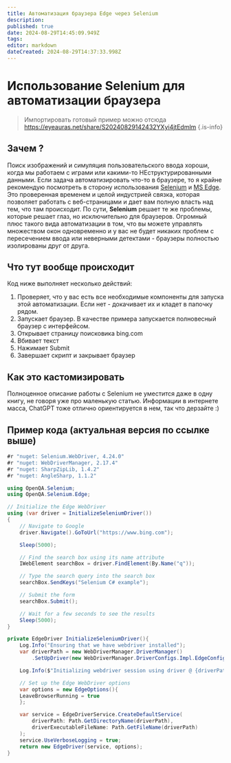 ```yaml
---
title: Автоматизация браузера Edge через Selenium
description: 
published: true
date: 2024-08-29T14:45:09.949Z
tags: 
editor: markdown
dateCreated: 2024-08-29T14:37:33.998Z
---
```


# Использование Selenium для автоматизации браузера
> Импортировать готовый пример можно отсюда https://eyeauras.net/share/S20240829142432YXyi4jtEdmlm
{.is-info}

## Зачем ? 
Поиск изображений и симуляция пользовательского ввода хороши, когда мы работаем с играми или какими-то НЕструктурированными данными. Если задача автоматизировать что-то в браузере, то я крайне рекомендую посмотреть в сторону использования [Selenium](https://www.selenium.dev/) и [MS Edge](https://www.microsoft.com/en-us/edge?ep=657&form=MA13FJ&es=40). Это проверенная временем и целой индустрией связка, которая позволяет работать с веб-страницами и дает вам полную власть над тем, что там происходит. По сути, **Selenium** решает те же проблемы, которые решает глаз, но исключительно для браузеров. 
Огромный плюс такого вида автоматизации в том, что вы можете управлять множеством окон одновременно и у вас не будет никаких проблем с пересечением ввода или неверными детектами - браузеры полностью изолированы друг от друга.

## Что тут вообще происходит
Код ниже выполняет несколько действий:
1. Проверяет, что у вас есть все необходимые компоненты для запуска этой автоматизации. Если нет - докачивает их и кладет в папочку рядом.
2. Запускает браузер. В качестве примера запускается полновесный браузер с интерфейсом. 
3. Открывает страницу поисковика bing.com
4. Вбивает текст 
5. Нажимает Submit
6. Завершает скрипт и закрывает браузер

## Как это кастомизировать
Полноценное описание работы с Selenium не уместится даже в одну книгу, не говоря уже про маленькую статью. Информации в интернете масса, ChatGPT тоже отлично ориентируется в нем, так что дерзайте :)

## Пример кода (актуальная версия по ссылке выше)
```csharp
#r "nuget: Selenium.WebDriver, 4.24.0"
#r "nuget: WebDriverManager, 2.17.4"
#r "nuget: SharpZipLib, 1.4.2"
#r "nuget: AngleSharp, 1.1.2"

using OpenQA.Selenium;
using OpenQA.Selenium.Edge;

// Initialize the Edge WebDriver
using (var driver = InitializeSeleniumDriver())
{
    // Navigate to Google
    driver.Navigate().GoToUrl("https://www.bing.com");

    Sleep(5000);

    // Find the search box using its name attribute
    IWebElement searchBox = driver.FindElement(By.Name("q"));

    // Type the search query into the search box
    searchBox.SendKeys("Selenium C# example");

    // Submit the form
    searchBox.Submit();

    // Wait for a few seconds to see the results
    Sleep(5000);
}

private EdgeDriver InitializeSeleniumDriver(){
    Log.Info("Ensuring that we have webdriver installed");
    var driverPath = new WebDriverManager.DriverManager()
        .SetUpDriver(new WebDriverManager.DriverConfigs.Impl.EdgeConfig());

    Log.Info($"Initializing webdriver session using driver @ {driverPath}");

    // Set up the Edge WebDriver options
    var options = new EdgeOptions(){
    LeaveBrowserRunning = true    
    };

    var service = EdgeDriverService.CreateDefaultService(
        driverPath: Path.GetDirectoryName(driverPath),
        driverExecutableFileName: Path.GetFileName(driverPath)
    );
    service.UseVerboseLogging = true;
    return new EdgeDriver(service, options);
}
```
